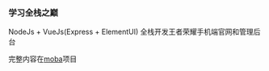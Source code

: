 <!--
 * @Date: 2020-03-27 09:40:56
 * @LastEditors: Please set LastEditors
 * @LastEditTime: 2020-03-27 09:43:10
 -->

### 学习全栈之巅

NodeJs + VueJs(Express + ElementUI) 全栈开发王者荣耀手机端官网和管理后台

完整内容在[moba](https://github.com/onlyhy/moba)项目